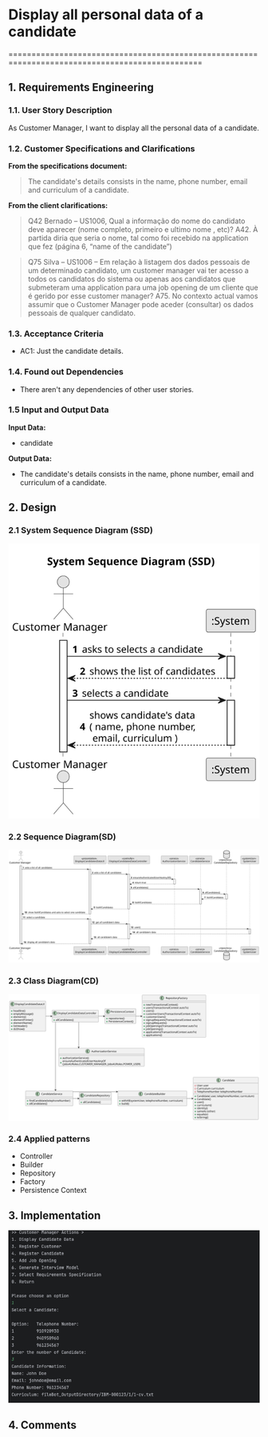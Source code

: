 # Display all personal data of a candidate

================================================================================================


## 1. Requirements Engineering

### 1.1. User Story Description

As Customer Manager, I want to display all the personal data of a candidate.

### 1.2. Customer Specifications and Clarifications 

**From the specifications document:**

> The candidate's details consists in the name, phone number, email and curriculum of a candidate.

**From the client clarifications:**

> Q42 Bernado – US1006, Qual a informação do nome do candidato deve aparecer (nome completo, primeiro e ultimo nome , etc)?
 A42. À partida diria que seria o nome, tal como foi recebido na application que fez (página 6, “name of the candidate”)

>Q75 Silva – US1006 – Em relação à listagem dos dados pessoais de um determinado candidato, um customer manager vai ter acesso a todos os candidatos do sistema ou apenas aos candidatos que submeteram uma application para uma job opening de um cliente que é gerido por esse customer manager?
A75. No contexto actual vamos assumir que o Customer Manager pode aceder (consultar) os dados pessoais de qualquer candidato.


### 1.3. Acceptance Criteria

* AC1: Just the candidate details.

### 1.4. Found out Dependencies

* There aren't any dependencies of other user stories.

### 1.5 Input and Output Data

**Input Data:**

* candidate

**Output Data:**

* The candidate's details consists in the name, phone number, email and curriculum of a candidate.


## 2. Design

### 2.1 System Sequence Diagram (SSD)

![System Sequence Diagram](system-sequence-diagram.svg)

### 2.2 Sequence Diagram(SD)

![Sequence Diagram](sequence-diagram.svg)

### 2.3 Class Diagram(CD)

![Class Diagram](class-diagram.svg)

### 2.4 Applied patterns

- Controller
- Builder
- Repository
- Factory
- Persistence Context

## 3. Implementation

![Implementation Image](ImplementationImage.png)


## 4. Comments







